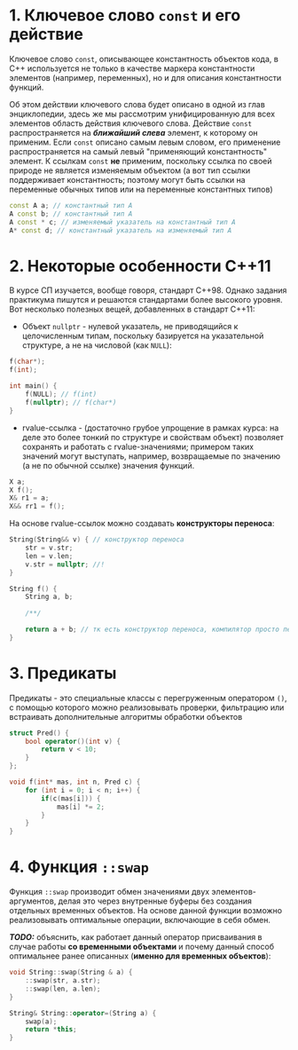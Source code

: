 # 1. Ключевое слово `const` и его действие

Ключевое слово `const`, описывающее константность объектов кода, в С++ используется не только в качестве маркера константности элементов (например, переменных), но и для описания константности функций. 

Об этом действии ключевого слова будет описано в одной из глав энциклопедии, здесь же мы рассмотрим унифицированную для всех элементов область действия ключевого слова. Действие `const` распространяется на ***ближайший слева*** элемент, к которому он применим. Если `const` описано самым левым словом, его применение распространяется на самый левый "применяющий константность" элемент. К ссылкам `const` **не** применим, поскольку ссылка по своей природе не является изменяемым объектом (а вот тип ссылки поддерживает константность; поэтому могут быть ссылки на переменные обычных типов или на переменные константных типов)


```cpp
const A a; // константный тип А
A const b; // константный тип А
A const * c; // изменяемый указатель на константный тип А
A* const d; // константный указатель на изменяемый тип А
```

# 2. Некоторые особенности С++11

В курсе СП изучается, вообще говоря, стандарт С++98. Однако задания практикума пишутся и решаются стандартами более высокого уровня. Вот несколько полезных вещей, добавленных в стандарт С++11:

 + Объект `nullptr` - нулевой указатель, не приводящийся к целочисленным типам, поскольку базируется на указательной структуре, а не на числовой (как `NULL`):
```cpp
f(char*);
f(int);

int main() {
    f(NULL); // f(int)
    f(nullptr); // f(char*)
}
```

 + rvalue-ссылка - (достаточно грубое упрощение в рамках курса: на деле это более тонкий по структуре и свойствам объект) позволяет сохранять и работать с rvalue-значениями; примером таких значений могут выступать, например, возвращаемые по значению (а не по обычной ссылке) значения функций.
```cpp
X a;
X f();
X& r1 = a;
X&& rr1 = f();
```

   На основе rvalue-ссылок можно создавать **конструкторы переноса**:
```cpp
String(String&& v) { // конструктор переноса
    str = v.str;
    len = v.len;
    v.str = nullptr; //!
} 

String f() {
    String a, b;
    
    /**/

    return a + b; // тк есть конструктор переноса, компилятор просто передаст указатель на динамическую память временного объекта, а не создаст новую - скопирует - удалит старую
}
```


# 3. Предикаты

Предикаты - это специальные классы с перегруженным оператором `()`, с помощью которого можно реализовывать проверки, фильтрацию или встраивать дополнительные алгоритмы обработки объектов

```cpp
struct Pred() {
    bool operator()(int v) {
        return v < 10;
    }
};

void f(int* mas, int n, Pred c) {
    for (int i = 0; i < n; i++) {
        if(c(mas[i])) {
            mas[i] *= 2;
        }
    }
}
```


# 4. Функция `::swap`

Функция `::swap` производит обмен значениями двух элементов-аргументов, делая это через внутренные буферы без создания отдельных временных объектов. На основе данной функции возможно реализовывать оптимальные операции, включающие в себя обмен.

***TODO:*** объяснить, как работает данный оператор присваивания в случае работы **со временными объектами** и почему данный способ оптимальнее ранее описанных (**именно для временных объектов**):
```cpp
void String::swap(String & a) {
    ::swap(str, a.str);
    ::swap(len, a.len);
}

String& String::operator=(String a) {
    swap(a);
    return *this;
}
```